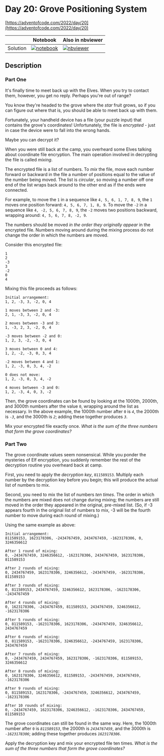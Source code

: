 [nb badge]: https://img.shields.io/badge/jupyter-%23FA0F00.svg?logo=jupyter&logoColor=white
[nbviewer badge]: https://raw.githubusercontent.com/jupyter/design/master/logos/Badges/nbviewer_badge.svg
[nb]: https://nbviewer.org/github/mazharenko/AoC-2022/tree/HEAD/notebooks/day20/puzzle.ipynb

# Day 20: Grove Positioning System

[https://adventofcode.com/2022/day/20](https://adventofcode.com/2022/day/20)

|          | Notebook                              | Also in nbviewer                  |
| -------- | ------------------------------------- | --------------------------------- |
| Solution | [![notebook][nb badge]](puzzle.ipynb) | [![nbviewer][nbviewer badge]][nb] |

## Description

### Part One

It's finally time to meet back up with the Elves. When you try to contact them, however, you get no reply. Perhaps you're out of range?

You know they're headed to the grove where the _star_ fruit grows, so if you can figure out where that is, you should be able to meet back up with them.

Fortunately, your handheld device has a file (your puzzle input) that contains the grove's coordinates! Unfortunately, the file is _encrypted_ - just in case the device were to fall into the wrong hands.

Maybe you can <span title="You once again make a mental note to remind the Elves later not to invent their own cryptographic functions.">decrypt</span> it?

When you were still back at the camp, you overheard some Elves talking about coordinate file encryption. The main operation involved in decrypting the file is called _mixing_.

The encrypted file is a list of numbers. To _mix_ the file, move each number forward or backward in the file a number of positions equal to the value of the number being moved. The list is _circular_, so moving a number off one end of the list wraps back around to the other end as if the ends were connected.

For example, to move the `1` in a sequence like `4, 5, 6, 1, 7, 8, 9`, the `1` moves one position forward: `4, 5, 6, 7, 1, 8, 9`. To move the `-2` in a sequence like `4, -2, 5, 6, 7, 8, 9`, the `-2` moves two positions backward, wrapping around: `4, 5, 6, 7, 8, -2, 9`.

The numbers should be moved _in the order they originally appear_ in the encrypted file. Numbers moving around during the mixing process do not change the order in which the numbers are moved.

Consider this encrypted file:

    1
    2
    -3
    3
    -2
    0
    4
    

Mixing this file proceeds as follows:

    Initial arrangement:
    1, 2, -3, 3, -2, 0, 4
    
    1 moves between 2 and -3:
    2, 1, -3, 3, -2, 0, 4
    
    2 moves between -3 and 3:
    1, -3, 2, 3, -2, 0, 4
    
    -3 moves between -2 and 0:
    1, 2, 3, -2, -3, 0, 4
    
    3 moves between 0 and 4:
    1, 2, -2, -3, 0, 3, 4
    
    -2 moves between 4 and 1:
    1, 2, -3, 0, 3, 4, -2
    
    0 does not move:
    1, 2, -3, 0, 3, 4, -2
    
    4 moves between -3 and 0:
    1, 2, -3, 4, 0, 3, -2
    

Then, the grove coordinates can be found by looking at the 1000th, 2000th, and 3000th numbers after the value `0`, wrapping around the list as necessary. In the above example, the 1000th number after `0` is _`4`_, the 2000th is _`-3`_, and the 3000th is _`2`_; adding these together produces _`3`_.

Mix your encrypted file exactly once. _What is the sum of the three numbers that form the grove coordinates?_

### Part Two

The grove coordinate values seem nonsensical. While you ponder the mysteries of Elf encryption, you suddenly remember the rest of the decryption routine you overheard back at camp.

First, you need to apply the _decryption key_, `811589153`. Multiply each number by the decryption key before you begin; this will produce the actual list of numbers to mix.

Second, you need to mix the list of numbers _ten times_. The order in which the numbers are mixed does not change during mixing; the numbers are still moved in the order they appeared in the original, pre-mixed list. (So, if -3 appears fourth in the original list of numbers to mix, -3 will be the fourth number to move during each round of mixing.)

Using the same example as above:

    Initial arrangement:
    811589153, 1623178306, -2434767459, 2434767459, -1623178306, 0, 3246356612
    
    After 1 round of mixing:
    0, -2434767459, 3246356612, -1623178306, 2434767459, 1623178306, 811589153
    
    After 2 rounds of mixing:
    0, 2434767459, 1623178306, 3246356612, -2434767459, -1623178306, 811589153
    
    After 3 rounds of mixing:
    0, 811589153, 2434767459, 3246356612, 1623178306, -1623178306, -2434767459
    
    After 4 rounds of mixing:
    0, 1623178306, -2434767459, 811589153, 2434767459, 3246356612, -1623178306
    
    After 5 rounds of mixing:
    0, 811589153, -1623178306, 1623178306, -2434767459, 3246356612, 2434767459
    
    After 6 rounds of mixing:
    0, 811589153, -1623178306, 3246356612, -2434767459, 1623178306, 2434767459
    
    After 7 rounds of mixing:
    0, -2434767459, 2434767459, 1623178306, -1623178306, 811589153, 3246356612
    
    After 8 rounds of mixing:
    0, 1623178306, 3246356612, 811589153, -2434767459, 2434767459, -1623178306
    
    After 9 rounds of mixing:
    0, 811589153, 1623178306, -2434767459, 3246356612, 2434767459, -1623178306
    
    After 10 rounds of mixing:
    0, -2434767459, 1623178306, 3246356612, -1623178306, 2434767459, 811589153
    

The grove coordinates can still be found in the same way. Here, the 1000th number after `0` is _`811589153`_, the 2000th is _`2434767459`_, and the 3000th is _`-1623178306`_; adding these together produces _`1623178306`_.

Apply the decryption key and mix your encrypted file ten times. _What is the sum of the three numbers that form the grove coordinates?_
